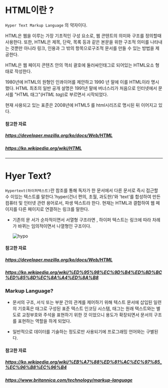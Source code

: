# HTML이란 ?

`Hyper Text Markup Language` 의 약자이다. 

HTML은 웹을 이루는 가장 기초적인 구성 요소로, 웹 콘텐트의 의미와 구조를 정의할때 사용한다. 또한, HTML은 제목, 단락, 목록 등과 같은 본문을 위한 구조적 의미를 나타내는 것뿐만 아니라 링크, 인용과 그 밖의 항목으로구조적 문서를 만들 수 있는 방법을 제공한다.

HTML은 웹 페이지 콘텐츠 안의 꺽쇠 괄호에 둘러싸인태그로 되어있는 HTML요소 형태로 작성한다. 

1980년에 HTML의 원형인 인콰이어를 제안하고 1990 년 말에 이를 HTML이라 명시했다. HTML 최초의 일반 공개 설명은 1991년 말에 버너스리가 처음으로 인터넷에서 문서를 "HTML 태그"(*HTML tag*)로 부르면서 시작되었다.

현재 사용되고 있는 표준은 2008년에 HTML5 를 html시리즈로 명시된 뒤 이어지고 있다. 

#### 참고한 자료 

##### https://developer.mozilla.org/ko/docs/Web/HTML

##### https://ko.wikipedia.org/wiki/HTML

---------------

# Hyer Text?

`Hypertext(하이퍼텍스트)`란 참조를 통해 독자가 한 문서에서 다른 문서로 즉시 접근할 수 이있는 텍스트를 말한다.'hyper(건너 편의, 초월, 과도한)'와 'text'를 합성하여 만든 컴퓨터 및 인터넷 관련 용어로서, 파생 텍스트라 한다. 현재는 HTML과 결합하여 웹 페이지를 다른 페이지로 연결하는 링크를 말한다. 

* 기존의 문 서가 순차적이면서 서열형 구조라면 , 하이퍼 텍스트는 링크에 따라 차례가 바뀌는 임의적이면서 나열형인 구조이다. 

  ![hypo](https://upload.wikimedia.org/wikipedia/commons/thumb/4/41/Sistema_hipertextual.jpg/220px-Sistema_hipertextual.jpg)

  

#### 참고한 자료 

##### https://developer.mozilla.org/ko/docs/Web/HTML

##### https://ko.wikipedia.org/wiki/%ED%95%98%EC%9D%B4%ED%8D%BC%ED%85%8D%EC%8A%A4%ED%8A%B8

### Markup Language? 

* 문서의 구조, 서식 또는 부분 간의 관계를 제어하기 위해 텍스트 문서에 삽입된 일련의 기호혹은 태그로 구성된 표준 텍스트 인코딩 시스템, 태그는 원래 택스트와는 별도로 교정부호와 주석을 표현하기 위한 것 이었으니 용도가 확장되면서 문서의 구조를 표현하는 역할을 하게 되었다.

+ 일반적으로 데이터를 기술하는 정도로만 사용되기에 프로그래밍 언어와는 구별된다. 

#### 참고한 자료 

##### https://ko.wikipedia.org/wiki/%EB%A7%88%ED%81%AC%EC%97%85_%EC%96%B8%EC%96%B4

##### https://www.britannica.com/technology/markup-language





